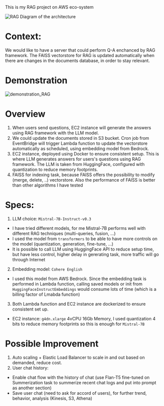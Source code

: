 This is my RAG project on AWS eco-system

![RAG](https://github.com/user-attachments/assets/43a014c9-0e55-4726-b4cb-d77d9400d6a1)
Diagram of the architecture

# Context:
We would like to have a server that could perform Q-A enchanced by RAG framework. The FAISS vectorstore for RAG is updated automatically when there are changes in the documents database, in order to stay relevant.

# Demonstration

![demonstration_RAG](https://github.com/user-attachments/assets/1d5b5f20-a17d-4fbb-99c4-eb6dfbe10b9b)

# Overview
1. When users send questions, EC2 instance will generate the answers using RAG framework with the LLM model.
2. We could update the documents stored in S3 bucket. Cron job from EventBridge will trigger Lambda function to update the vectorstore automatically as scheduled, using embedding model from Bedrock.
3. EC2 instance, deployed using Docker to ensure consistent setup. This is where LLM generates answers for users's questions using RAG framework. The LLM is taken from HuggingFace, configured with quantization to reduce memory footprints.
4. FAISS for indexing task, because FAISS offers the possibility to modify (merge, delete, ..) vectorstore. Also the performance of FAISS is better than other algorithms I have tested

# Specs:
1. LLM choice: `Mistral-7B-Instruct-v0.3`
  - I have tried different models, for me Mistral-7B performs well with different RAG techniques (multi-queries, fusion, ...)
  - I used the model from `transformers` to be able to have more controls on the model (quantization, generation, fine-tune, ...)
  - It is possible to call LLM using HuggingFace API to reduce setup time, but have less control, higher delay in gererating task, more traffic will go through Internet
2. Embedding model: `Cohere English`
  - I used this model from AWS Bedrock. Since the embedding task is performed in Lambda function, calling saved models or init from `HuggingFaceInstructEmbeddings` would consume lots of time (which is a billing factor of Lmabda function)
3. Both Lambda function and EC2 instance are dockerized to ensure consistent set up.
 - EC2 instance: `g4dn.xlarge` 4vCPU 16Gb Memory, I used quantization 4 bits to reduce memory footprints so this is enough for `Mistral-7B`

# Possible Improvement
1. Auto scaling + Elastic Load Balancer to scale in and out based on demanded, reduce cost.
2. User chat history:
 - Enable chat flow with the history of chat (use Flan-T5 fine-tuned on Summerization task to summerize recent chat logs and put into prompt as another section)
 - Save user chat (need to ask for accord of users), for further trend, behavior, analysis (Kinesis, S3, Athena)


